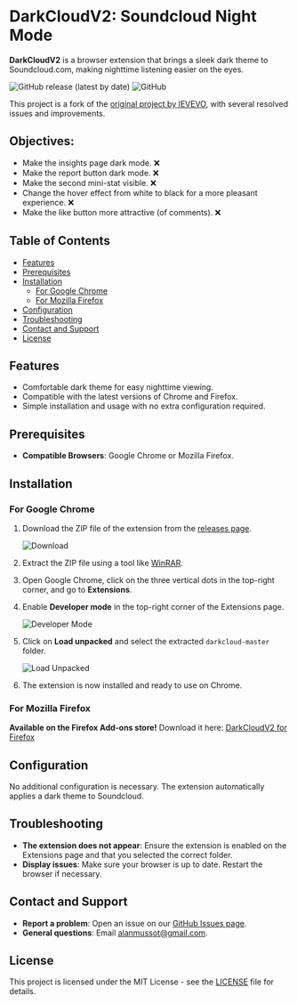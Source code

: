 # DarkCloudV2: Soundcloud Night Mode

**DarkCloudV2** is a browser extension that brings a sleek dark theme to Soundcloud.com, making nighttime listening easier on the eyes.

![GitHub release (latest by date)](https://img.shields.io/github/v/release/alan7383/darkcloud)
![GitHub](https://img.shields.io/github/license/alan7383/darkcloud)

This project is a fork of the [original project by IEVEVO](https://github.com/IEVEVO/darkcloud), with several resolved issues and improvements.

## Objectives:

- Make the insights page dark mode. ❌
- Make the report button dark mode. ❌
- Make the second mini-stat visible. ❌
- Change the hover effect from white to black for a more pleasant experience. ❌
- Make the like button more attractive (of comments). ❌

## Table of Contents

- [Features](#features)
- [Prerequisites](#prerequisites)
- [Installation](#installation)
  - [For Google Chrome](#for-google-chrome)
  - [For Mozilla Firefox](#for-mozilla-firefox)
- [Configuration](#configuration)
- [Troubleshooting](#troubleshooting)
- [Contact and Support](#contact-and-support)
- [License](#license)

## Features

- Comfortable dark theme for easy nighttime viewing.
- Compatible with the latest versions of Chrome and Firefox.
- Simple installation and usage with no extra configuration required.

## Prerequisites

- **Compatible Browsers**: Google Chrome or Mozilla Firefox.

## Installation

### For Google Chrome

1. Download the ZIP file of the extension from the [releases page](https://github.com/alan7383/darkcloud/releases).

   ![Download](https://github.com/user-attachments/assets/ee6ffa36-fa90-414d-8a86-d349ed1fc2ac)

2. Extract the ZIP file using a tool like [WinRAR](https://www.win-rar.com/start.html?&L=10).

3. Open Google Chrome, click on the three vertical dots in the top-right corner, and go to **Extensions**.

4. Enable **Developer mode** in the top-right corner of the Extensions page.

   ![Developer Mode](https://github.com/user-attachments/assets/c96129a3-b6c3-4b88-b25b-79af0f18b134)

5. Click on **Load unpacked** and select the extracted `darkcloud-master` folder.

   ![Load Unpacked](https://github.com/user-attachments/assets/74411e0e-19ee-4435-95a7-f268afa95231)

6. The extension is now installed and ready to use on Chrome.

### For Mozilla Firefox

**Available on the Firefox Add-ons store!** Download it here: [DarkCloudV2 for Firefox](https://addons.mozilla.org/fr/android/addon/darkcloudv2/)

## Configuration

No additional configuration is necessary. The extension automatically applies a dark theme to Soundcloud.

## Troubleshooting

- **The extension does not appear**: Ensure the extension is enabled on the Extensions page and that you selected the correct folder.
- **Display issues**: Make sure your browser is up to date. Restart the browser if necessary.

## Contact and Support

- **Report a problem**: Open an issue on our [GitHub Issues page](https://github.com/alan7383/darkcloud/issues).
- **General questions**: Email [alanmussot@gmail.com](mailto:alanmussot@gmail.com).

## License

This project is licensed under the MIT License - see the [LICENSE](LICENSE) file for details.
